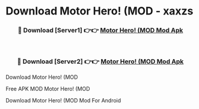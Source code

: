 # Download Motor Hero! (MOD - xaxzs



<div align="center">
<h3>🔴 Download [Server1] 👉👉 <a href="https://momento.my/?title=Motor_Hero!_(MOD">Motor Hero! (MOD Mod Apk</a></h3><br>

<h3>🔴 Download [Server2] 👉👉 <a href="https://momento.my/?title=Motor_Hero!_(MOD">Motor Hero! (MOD Mod Apk</a></h3>
</div>



Download Motor Hero! (MOD 

Free APK MOD Motor Hero! (MOD 

Download Motor Hero! (MOD Mod For Android
